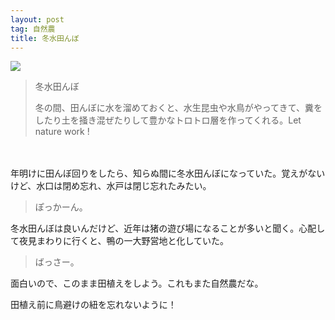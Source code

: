 ```yaml
---
layout: post
tag: 自然農
title: 冬水田んぼ
---
```


![](https://kobapan.com/p/_data/i/galleries/sizen-nou/fuyumizu-sm.jpg)

> 冬水田んぼ
>
> 冬の間、田んぼに水を溜めておくと、水生昆虫や水鳥がやってきて、糞をしたり土を掻き混ぜたりして豊かなトロトロ層を作ってくれる。Let nature work !

　
　

年明けに田んぼ回りをしたら、知らぬ間に冬水田んぼになっていた。覚えがないけど、水口は閉め忘れ、水戸は閉じ忘れたみたい。

> ぽっかーん。

冬水田んぼは良いんだけど、近年は猪の遊び場になることが多いと聞く。心配して夜見まわりに行くと、鴨の一大野営地と化していた。

> ばっさー。

面白いので、このまま田植えをしよう。これもまた自然農だな。

田植え前に鳥避けの紐を忘れないように！


